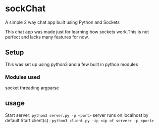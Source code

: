 # sockChat
A simple 2 way chat app built using Python and Sockets

This chat app was made just for learning how sockets work.This is not perfect and lacks many features for now. 

## Setup
This was set up using python3 and a few built in python modules 
### Modules used
socket
threading
argparse

## usage
Start server: `python3 server.py -p <port>` server runs on localhost by default
Start client(s) : `python3 client.py -ip <ip of server> -p <port>`
